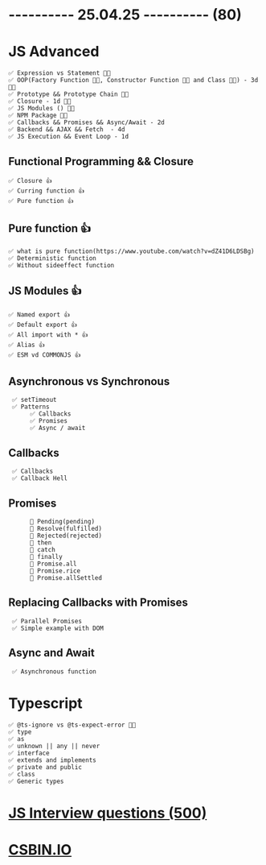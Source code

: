 # ---------- 25.04.25 ---------- (80)

# JS Advanced

    ✅ Expression vs Statement 👍🏻
    ✅ OOP(Factory Function 👍🏻, Constructor Function 👍🏻 and Class 👍🏻) - 3d 👍🏻
    ✅ Prototype && Prototype Chain 👍🏻
    ✅ Closure - 1d 👍🏻
    ✅ JS Modules () 👍🏻
    ✅ NPM Package 👍🏻
    ✅ Callbacks && Promises && Async/Await - 2d
    ✅ Backend && AJAX && Fetch  - 4d
    ✅ JS Execution && Event Loop - 1d

## Functional Programming && Closure

    ✅ Closure 👍
    ✅ Curring function 👍
    ✅ Pure function 👍

## Pure function 👍

    ✅ what is pure function(https://www.youtube.com/watch?v=dZ41D6LDSBg)
    ✅ Deterministic function
    ✅ Without sideeffect function

## JS Modules 👍

    ✅ Named export 👍
    ✅ Default export 👍
    ✅ All import with * 👍
    ✅ Alias 👍
    ✅ ESM vd COMMONJS 👍

## Asynchronous vs Synchronous

     ✅ setTimeout
     ✅ Patterns
          ✅ Callbacks
          ✅ Promises
          ✅ Async / await

## Callbacks

     ✅ Callbacks
     ✅ Callback Hell

## Promises

          🎁 Pending(pending)
          🎁 Resolve(fulfilled)
          🎁 Rejected(rejected)
          🎁 then
          🎁 catch
          🎁 finally
          🎁 Promise.all
          🎁 Promise.rice
          🎁 Promise.allSettled

## Replacing Callbacks with Promises

     ✅ Parallel Promises
     ✅ Simple example with DOM

## Async and Await

     ✅ Asynchronous function

# Typescript

    ✅ @ts-ignore vs @ts-expect-error 👍🏻
    ✅ type
    ✅ as
    ✅ unknown || any || never
    ✅ interface
    ✅ extends and implements
    ✅ private and public
    ✅ class
    ✅ Generic types

# [JS Interview questions (500)](https://github.com/sudheerj/javascript-interview-questions)

# [CSBIN.IO](http://csbin.io)

